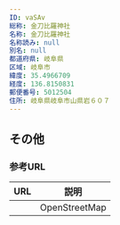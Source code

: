 ```yaml
---
ID: vaSAv
総称: 金刀比羅神社
名称: 金刀比羅神社
名称読み: null
別名: null
都道府県: 岐阜県
区域: 岐阜市
緯度: 35.4966709
経度: 136.8150831
郵便番号: 5012504
住所: 岐阜県岐阜市山県岩６０７
---
```


## その他

### 参考URL

| URL | 説明          |
| --- | ------------- |
|     | OpenStreetMap |

